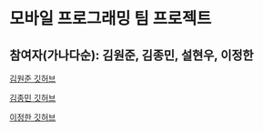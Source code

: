# 모바일 프로그래밍 팀 프로젝트
## 참여자(가나다순): 김원준, 김종민, 설현우, 이정한

[김원준 깃허브](https://github.com/Wonjun7073)

[김종민 깃허브](https://github.com/kjm63517)

[이정한 깃허브](https://github.com/DwaeJiGukBab)

